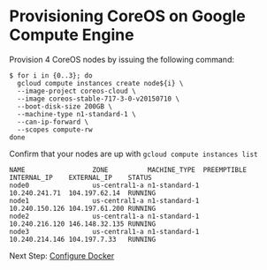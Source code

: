 # Provisioning CoreOS on Google Compute Engine

Provision 4 CoreOS nodes by issuing the following command:

```
$ for i in {0..3}; do
  gcloud compute instances create node${i} \
  --image-project coreos-cloud \
  --image coreos-stable-717-3-0-v20150710 \
  --boot-disk-size 200GB \
  --machine-type n1-standard-1 \
  --can-ip-forward \
  --scopes compute-rw
done
```

Confirm that your nodes are up with `gcloud compute instances list`

```
NAME                 ZONE          MACHINE_TYPE  PREEMPTIBLE INTERNAL_IP    EXTERNAL_IP    STATUS
node0                us-central1-a n1-standard-1             10.240.241.71  104.197.62.14  RUNNING
node1                us-central1-a n1-standard-1             10.240.150.126 104.197.61.200 RUNNING
node2                us-central1-a n1-standard-1             10.240.216.120 146.148.32.135 RUNNING
node3                us-central1-a n1-standard-1             10.240.214.146 104.197.7.33   RUNNING
```

Next Step: [Configure Docker](docker.md)